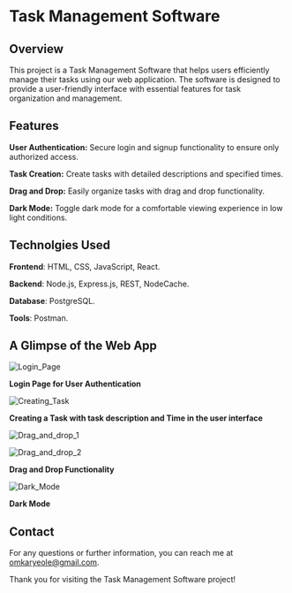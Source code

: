 # Task Management Software

## Overview

This project is a Task Management Software that helps users efficiently manage their tasks using our web application. The software is designed to provide a user-friendly interface with essential features for task organization and management.

## Features

**User Authentication:** Secure login and signup functionality to ensure only authorized access.

**Task Creation:** Create tasks with detailed descriptions and specified times.

**Drag and Drop:** Easily organize tasks with drag and drop functionality.

**Dark Mode:** Toggle dark mode for a comfortable viewing experience in low light conditions.

## Technolgies Used

**Frontend**: HTML, CSS, JavaScript, React.

**Backend**: Node.js, Express.js, REST, NodeCache.

**Database**: PostgreSQL.

**Tools**: Postman.

## A Glimpse of the Web App

![Login_Page](https://github.com/OmkarYeole/Task-Management-Software/assets/78723743/a1bd3cc8-11ec-4c33-9957-a23e85b18a5f)

**Login Page for User Authentication**

![Creating_Task](https://github.com/OmkarYeole/Task-Management-Software/assets/78723743/adf79af5-6b38-44cd-8e47-111bce0dcadc)

**Creating a Task with task description and Time in the user interface**

![Drag_and_drop_1](https://github.com/OmkarYeole/Task-Management-Software/assets/78723743/f647a95a-a559-4b5f-b58c-23b10adbfdf6)

![Drag_and_drop_2](https://github.com/OmkarYeole/Task-Management-Software/assets/78723743/410f9ac0-5582-44b7-bca6-dda135c05122)

**Drag and Drop Functionality**

![Dark_Mode](https://github.com/OmkarYeole/Task-Management-Software/assets/78723743/b36646ee-e80f-4781-8f5d-b9de75ed718a)

**Dark Mode**


## Contact

For any questions or further information, you can reach me at omkaryeole@gmail.com.

Thank you for visiting the Task Management Software project!
